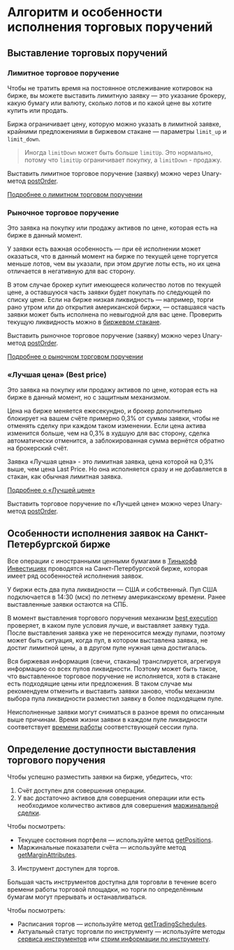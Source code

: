 # Алгоритм и особенности исполнения торговых поручений

## Выставление торговых поручений

### Лимитное торговое поручение

Чтобы не тратить время на постоянное отслеживание котировок на бирже, вы можете выставить
лимитную заявку — это указание брокеру, какую бумагу или валюту, сколько лотов и по какой цене вы хотите 
купить или продать.

Биржа ограничивает цену, которую можно указать в лимитной заявке, крайними предложениями в биржевом 
стакане — параметры `limit_up` и `limit_down`.

> Иногда `limitDown` может быть больше `limitUp`. Это нормально, потому что `limitUp` ограничивает покупку, а `limitDown` - продажу.

Выставить лимитное торговое поручение (заявку) можно через Unary-метод [postOrder](/investAPI/orders#postorder).

[Подробнее о лимитном торговом поручении](https://www.tinkoff.ru/invest/help/brokerage/account/trade-on-bs/bids/?card=q6#:~:text=%D1%82%D0%B0%D0%BA%D0%BE%D0%B5%20%D1%81%D1%82%D0%BE%D0%BF%E2%80%91%D0%BB%D0%B8%D0%BC%D0%B8%D1%82-,%D1%87%D1%82%D0%BE%20%D1%82%D0%B0%D0%BA%D0%BE%D0%B5%20%D0%BB%D0%B8%D0%BC%D0%B8%D1%82%D0%BD%D0%B0%D1%8F%20%D0%B7%D0%B0%D1%8F%D0%B2%D0%BA%D0%B0%3F,-%D0%A7%D1%82%D0%BE%D0%B1%D1%8B%20%D0%BD%D0%B5%C2%A0%D1%82%D1%80%D0%B0%D1%82%D0%B8%D1%82%D1%8C)

### Рыночное торговое поручение

Это заявка на покупку или продажу активов по цене, которая есть на бирже в данный момент. 

У заявки есть важная особенность — при её исполнении может оказаться, что в данный момент на бирже по текущей цене торгуется меньше лотов, чем вы указали, при этом другие лоты есть, но их цена отличается в негативную для вас сторону.

В этом случае брокер купит имеющееся количество лотов по текущей цене, а оставшуюся часть заявки будет 
покупать по следующей по списку цене. Если на бирже низкая ликвидность — например, торги рано утром или до 
открытия американской биржи, — оставшаяся часть заявки может быть исполнена по невыгодной для вас цене. 
Проверить текущую ликвидность можно в [биржевом стакане](/investAPI/marketdata#getorderbook).

Выставить рыночное торговое поручение (заявку) можно через Unary-метод [postOrder](/investAPI/orders#postorder).

[Подробнее о рыночном торговом поручении](https://www.tinkoff.ru/invest/help/brokerage/account/trade-on-bs/bids/?card=q6#:~:text=150%C2%A0%24%20%D0%B8%D0%BB%D0%B8%20%D0%B2%D1%8B%D1%88%D0%B5.-,%D1%87%D1%82%D0%BE%20%D1%82%D0%B0%D0%BA%D0%BE%D0%B5%20%D1%80%D1%8B%D0%BD%D0%BE%D1%87%D0%BD%D0%B0%D1%8F%20%D0%B7%D0%B0%D1%8F%D0%B2%D0%BA%D0%B0%3F,-%D0%AD%D1%82%D0%BE%20%D0%B7%D0%B0%D1%8F%D0%B2%D0%BA%D0%B0%20%D0%BD%D0%B0)

### «Лучшая цена» (Best price) 

Это заявка на покупку или продажу активов по цене, которая есть на бирже в данный момент, но с защитным механизмом. 

Цена на бирже меняется ежесекундно, и брокер дополнительно блокирует на вашем счёте примерно 0,3% от суммы заявки, чтобы не отменять сделку при каждом таком изменении.
Если цена актива изменится больше, чем на 0,3% в худшую для вас сторону, сделка автоматически отменится, а заблокированная сумма вернётся обратно на брокерский счёт.  

Заявка «Лучшая цена» - это лимитная заявка, цена которой на 0,3% выше, чем цена Last Price. Но она исполняется сразу и не добавляется в стакан, как обычная лимитная заявка.  

[Подробнее о «Лучшей цене»](https://www.tinkoff.ru/invest/help/brokerage/account/trade-on-bs/bids/#:~:text=%D0%BD%D0%B5%D0%B2%D1%8B%D0%B3%D0%BE%D0%B4%D0%BD%D0%BE%D0%B9%20%D1%86%D0%B5%D0%BD%D0%B5%20%D0%BF%D0%BE%D0%BA%D1%83%D0%BF%D0%BA%D0%B8.-,%D1%87%D1%82%D0%BE%20%D1%82%D0%B0%D0%BA%D0%BE%D0%B5%20%D0%B7%D0%B0%D1%8F%D0%B2%D0%BA%D0%B0%20%C2%AB%D0%BB%D1%83%D1%87%D1%88%D0%B0%D1%8F%20%D1%86%D0%B5%D0%BD%D0%B0%C2%BB%3F,-%D0%AD%D1%82%D0%BE%20%D0%B7%D0%B0%D1%8F%D0%B2%D0%BA%D0%B0%20%D0%BD%D0%B0)

Выставить торговое поручение по «Лучшей цене» можно через Unary-метод [postOrder](/investAPI/orders#postorder).

## Особенности исполнения заявок на Санкт-Петербургской бирже

Все операции с иностранными ценными бумагами в [Тинькофф Инвестициях](https://www.tinkoff.ru/invest/) 
проводятся на Санкт-Петербургской бирже, которая имеет ряд особенностей исполнения заявок.

У биржи есть два пула ликвидности — США и собственный. Пул США подключается в 14:30 (мск) по летнему 
американскому времени. Ранее выставленные заявки остаются на СПБ.

В момент выставления торгового поручения механизм [best execution](https://nprts.ru/ru/projects/bestexecution/) проверяет, в каком пуле условия лучше, и выставляет заявку туда. После выставления заявка уже не переносится между пулами, поэтому может быть ситуация, когда пул, в котором выставлена заявка, не достиг лимитной цены, а в другом пуле нужная цена достигалась. 

Вся биржевая информация (свечи, стаканы) транслируется, агрегируя информацию со всех пулов ликвидности.
Поэтому может быть такое, что выставленное торговое поручение не исполняется, 
хотя в стакане есть подходящие цены или предложения. В таком случае мы рекомендуем отменить и выставить заявки заново, чтобы механизм выбора пула ликвидности разместил заявку в более подходящем пуле.

Неисполненные заявки могут сниматься в разное время по описанным выше причинам. Время жизни заявки в каждом пуле ликвидности соответствует [времени работы](https://spbexchange.ru/ru/stocks/inostrannye/raspisanie/) соответствующей сессии пула.

## Определение доступности выставления торгового поручения 

Чтобы успешно разместить заявки на бирже, убедитесь, что: 

1. Счёт доступен для совершения операции. 
2. У вас достаточно активов для совершения операции или есть необходимое количество 
активов для совершения [маржинальной сделки](https://help.tinkoff.ru/margin-trade/). 

Чтобы посмотреть:
- Текущее состояния портфеля — используйте метод [getPositions](/investAPI/operations#getpositions). 
- Маржинальные показатели счёта — используйте метод [getMarginAttributes](/investAPI/users#getmarginattributes).

3. Инструмент доступен для торгов.

Большая часть инструментов доступна для торговли в течение всего времени работы торговой площадки,
но торги по определённым бумагам могут прерывать и останавливаться. 

Чтобы посмотреть:
- Расписания торгов — используйте метод [getTradingSchedules](/investAPI/instruments#tradingschedules).
- Актуальный статус торговли по инструменту — используйте методы [сервиса инструментов](/investAPI/head-instruments) или [стрим информации по инструменту](/investAPI/head-marketdata#stream).